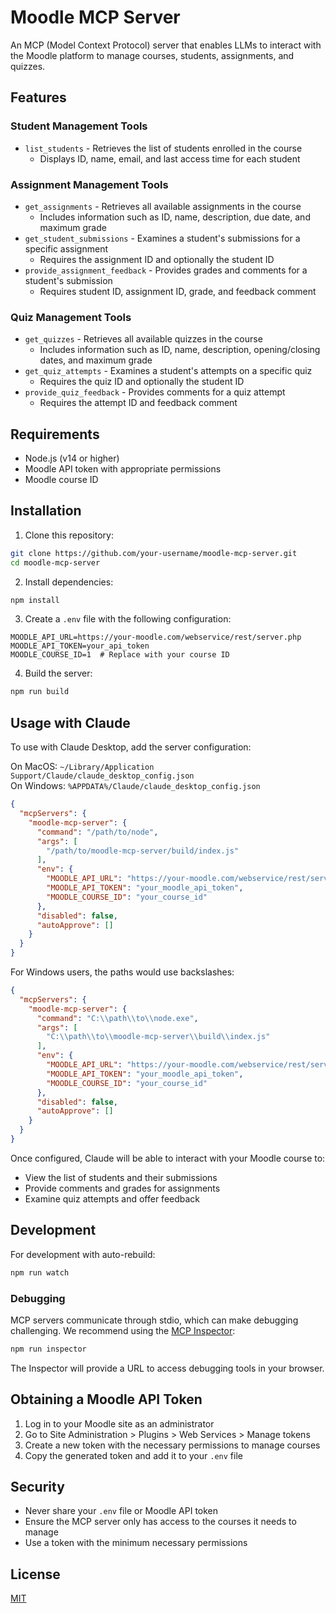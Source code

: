 # Moodle MCP Server

An MCP (Model Context Protocol) server that enables LLMs to interact with the Moodle platform to manage courses, students, assignments, and quizzes.

## Features

### Student Management Tools
- `list_students` - Retrieves the list of students enrolled in the course
  - Displays ID, name, email, and last access time for each student

### Assignment Management Tools
- `get_assignments` - Retrieves all available assignments in the course
  - Includes information such as ID, name, description, due date, and maximum grade
- `get_student_submissions` - Examines a student's submissions for a specific assignment
  - Requires the assignment ID and optionally the student ID
- `provide_assignment_feedback` - Provides grades and comments for a student's submission
  - Requires student ID, assignment ID, grade, and feedback comment

### Quiz Management Tools
- `get_quizzes` - Retrieves all available quizzes in the course
  - Includes information such as ID, name, description, opening/closing dates, and maximum grade
- `get_quiz_attempts` - Examines a student's attempts on a specific quiz
  - Requires the quiz ID and optionally the student ID
- `provide_quiz_feedback` - Provides comments for a quiz attempt
  - Requires the attempt ID and feedback comment

## Requirements

- Node.js (v14 or higher)
- Moodle API token with appropriate permissions
- Moodle course ID

## Installation

1. Clone this repository:
```bash
git clone https://github.com/your-username/moodle-mcp-server.git
cd moodle-mcp-server
```

2. Install dependencies:
```bash
npm install
```

3. Create a `.env` file with the following configuration:
```
MOODLE_API_URL=https://your-moodle.com/webservice/rest/server.php
MOODLE_API_TOKEN=your_api_token
MOODLE_COURSE_ID=1  # Replace with your course ID
```

4. Build the server:
```bash
npm run build
```

## Usage with Claude

To use with Claude Desktop, add the server configuration:

On MacOS: `~/Library/Application Support/Claude/claude_desktop_config.json`  
On Windows: `%APPDATA%/Claude/claude_desktop_config.json`

```json
{
  "mcpServers": {
    "moodle-mcp-server": {
      "command": "/path/to/node",
      "args": [
        "/path/to/moodle-mcp-server/build/index.js"
      ],
      "env": {
        "MOODLE_API_URL": "https://your-moodle.com/webservice/rest/server.php",
        "MOODLE_API_TOKEN": "your_moodle_api_token",
        "MOODLE_COURSE_ID": "your_course_id"
      },
      "disabled": false,
      "autoApprove": []
    }
  }
}
```

For Windows users, the paths would use backslashes:

```json
{
  "mcpServers": {
    "moodle-mcp-server": {
      "command": "C:\\path\\to\\node.exe",
      "args": [
        "C:\\path\\to\\moodle-mcp-server\\build\\index.js"
      ],
      "env": {
        "MOODLE_API_URL": "https://your-moodle.com/webservice/rest/server.php",
        "MOODLE_API_TOKEN": "your_moodle_api_token",
        "MOODLE_COURSE_ID": "your_course_id"
      },
      "disabled": false,
      "autoApprove": []
    }
  }
}
```

Once configured, Claude will be able to interact with your Moodle course to:
- View the list of students and their submissions
- Provide comments and grades for assignments
- Examine quiz attempts and offer feedback

## Development

For development with auto-rebuild:
```bash
npm run watch
```

### Debugging

MCP servers communicate through stdio, which can make debugging challenging. We recommend using the [MCP Inspector](https://github.com/modelcontextprotocol/inspector):

```bash
npm run inspector
```

The Inspector will provide a URL to access debugging tools in your browser.

## Obtaining a Moodle API Token

1. Log in to your Moodle site as an administrator
2. Go to Site Administration > Plugins > Web Services > Manage tokens
3. Create a new token with the necessary permissions to manage courses
4. Copy the generated token and add it to your `.env` file

## Security

- Never share your `.env` file or Moodle API token
- Ensure the MCP server only has access to the courses it needs to manage
- Use a token with the minimum necessary permissions

## License

[MIT](LICENSE)

